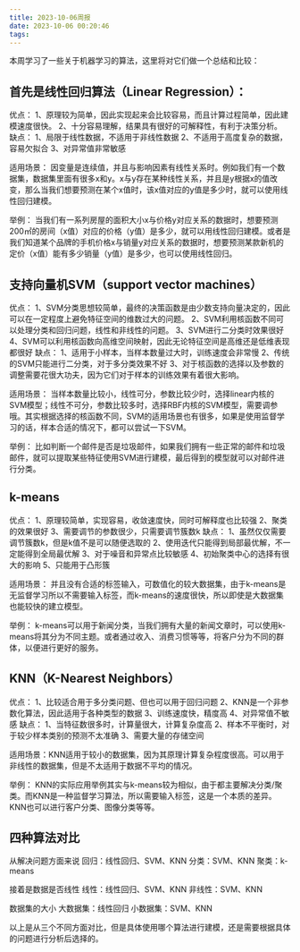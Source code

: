 ```yaml
---
title: 2023-10-06周报
date: 2023-10-06 00:20:46
tags:
---
```

本周学习了一些关于机器学习的算法，这里将对它们做一个总结和比较：
## 首先是线性回归算法（Linear Regression）：
优点：
1、原理较为简单，因此实现起来会比较容易，而且计算过程简单，因此建模速度很快。
2、十分容易理解，结果具有很好的可解释性，有利于决策分析。
缺点：
1、局限于线性数据，不适用于非线性数据
2、不适用于高度复杂的数据，容易欠拟合
3、对异常值非常敏感

适用场景：
因变量是连续值，并且与影响因素有线性关系时。例如我们有一个数据集，数据集里面有很多x和y。x与y存在某种线性关系，并且是y根据x的值改变，那么当我们想要预测在某个x值时，该x值对应的y值是多少时，就可以使用线性回归建模。

举例：
当我们有一系列房屋的面积大小x与价格y对应关系的数据时，想要预测200㎡的房间（x值）对应的价格（y值）是多少，就可以用线性回归建模。或者是我们知道某个品牌的手机价格x与销量y对应关系的数据时，想要预测某款新机的定价（x值）能有多少销量（y值）是多少，也可以使用线性回归。
## 支持向量机SVM（support vector machines）
优点：
1、SVM分类思想较简单，最终的决策函数是由少数支持向量决定的，因此可以在一定程度上避免特征空间的维数过大的问题。
2、SVM利用核函数不同可以处理分类和回归问题，线性和非线性的问题。
3、SVM进行二分类时效果很好
4、SVM可以利用核函数向高维空间映射，因此无论特征空间是高维还是低维表现都很好
缺点：
1、适用于小样本，当样本数量过大时，训练速度会非常慢
2、传统的SVM只能进行二分类，对于多分类效果不好
3、对于核函数的选择以及参数的调整需要花很大功夫，因为它们对于样本的训练效果有着很大影响。

适用场景：
当样本数量比较小，线性可分，参数比较少时，选择linear内核的SVM模型；线性不可分，参数比较多时，选择RBF内核的SVM模型，需要调参哦。其实根据选择的核函数不同，SVM的适用场景也有很多，如果是使用监督学习的话，样本合适的情况下，都可以尝试一下SVM。

举例：
比如判断一个邮件是否是垃圾邮件，如果我们拥有一些正常的邮件和垃圾邮件，就可以提取某些特征使用SVM进行建模，最后得到的模型就可以对邮件进行分类。
## k-means
优点：
1、原理较简单，实现容易，收敛速度快，同时可解释度也比较强
2、聚类的效果很好
3、需要调节的参数很少，只需要调节簇数k
缺点：
1、虽然仅仅需要调节簇数k，但是k值不是可以随便选取的
2、使用迭代只能得到局部最优解，不一定能得到全局最优解
3、对于噪音和异常点比较敏感
4、初始聚类中心的选择有很大的影响
5、只能用于凸形簇

适用场景：
并且没有合适的标签输入，可数值化的较大数据集，由于k-means是无监督学习所以不需要输入标签，而k-means的速度很快，所以即使是大数据集也能较快的建立模型。

举例：
k-means可以用于新闻分类，当我们拥有大量的新闻文章时，可以使用k-means将其分为不同主题。或者通过收入、消费习惯等等，将客户分为不同的群体，以便进行更好的服务。

## KNN（K-Nearest Neighbors）
优点：
1、比较适合用于多分类问题、但也可以用于回归问题
2、KNN是一个非参数化算法，因此适用于各种类型的数据
3、训练速度快，精度高
4、对异常值不敏感
缺点：
1、当特征数很多时，计算量很大，计算复杂度高
2、样本不平衡时，对于较少样本类别的预测不太准确
3、需要大量的存储空间

适用场景：KNN适用于较小的数据集，因为其原理计算复杂程度很高。可以用于非线性的数据集，但是不太适用于数据不平均的情况。

举例：
KNN的实际应用举例其实与k-means较为相似，由于都主要解决分类/聚类。而KNN是一种监督学习算法，所以需要输入标签，这是一个本质的差异。KNN也可以进行客户分类、图像分类等等。


## 四种算法对比
从解决问题方面来说
回归：线性回归、SVM、KNN
分类：SVM、KNN
聚类：k-means

接着是数据是否线性
线性：线性回归、SVM、KNN
非线性：SVM、KNN

数据集的大小
大数据集：线性回归
小数据集：SVM、KNN

以上是从三个不同方面对比，但是具体使用哪个算法进行建模，还是需要根据具体的问题进行分析后选择的。